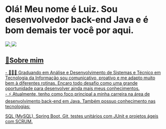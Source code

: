 <h1>Olá! Meu nome é Luiz. Sou desenvolvedor back-end Java e é bom demais ter você por aqui.</h1> 

<a href="https://www.linkedin.com/in/luiz-felipe-675ba122a" rel="nofollow"><img src="https://img.shields.io/badge/LinkedIn-0077B5?style=for-the-badge&logo=linkedin&logoColor=white">  <a href="mailto:luizfelipedlima25@gmail"><img src="https://img.shields.io/badge/luizfelipedlima25@gmail.com-D14836?style=for-the-badge&logo=gmail&logoColor=white"/>  

<h2> 📄Sobre mim</h2>
- 👨🏻‍💻 Graduando em Análise e Desenvolvimento de Sistemas e Técnico em Tecnologia da Informação sou comunicativo, proativo e me adapto muito bem à diferentes rotinas. Encaro todo desafio como uma grande oportunidade para desenvolver ainda mais meus conhecimentos. <br> 
- ⚡ Atualmente, tenho como foco principal a minha carreira na área de desenvolvimento back-end em Java. Também possuo conhecimento nas tecnologias:
 
SQL (MySQL), Spring Boot, Git, testes unitários com JUnit e projetos ágeis com SCRUM.  


 
